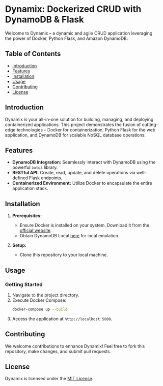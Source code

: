 # Dynamix: Dockerized CRUD with DynamoDB & Flask

Welcome to Dynamix – a dynamic and agile CRUD application leveraging the power of Docker, Python Flask, and Amazon DynamoDB.

## Table of Contents
- [Introduction](#introduction)
- [Features](#features)
- [Installation](#installation)
- [Usage](#usage)
- [Contributing](#contributing)
- [License](#license)

## Introduction

Dynamix is your all-in-one solution for building, managing, and deploying containerized applications. This project demonstrates the fusion of cutting-edge technologies – Docker for containerization, Python Flask for the web application, and DynamoDB for scalable NoSQL database operations.

## Features

- **DynamoDB Integration:** Seamlessly interact with DynamoDB using the powerful `boto3` library.
- **RESTful API:** Create, read, update, and delete operations via well-defined Flask endpoints.
- **Containerized Environment:** Utilize Docker to encapsulate the entire application stack.

## Installation

1. **Prerequisites:**
   - Ensure Docker is installed on your system. Download it from the [official website](https://www.docker.com/products/docker-desktop).
   - Obtain DynamoDB Local [here](https://docs.aws.amazon.com/amazondynamodb/latest/developerguide/DynamoDBLocal.DownloadingAndRunning.html) for local emulation.

2. **Setup:**
   - Clone this repository to your local machine.

## Usage

### Getting Started
1. Navigate to the project directory.
2. Execute Docker Compose:
    ```bash
    docker-compose up --build
    ```
3. Access the application at `http://localhost:5000`.

## Contributing

We welcome contributions to enhance Dynamix! Feel free to fork this repository, make changes, and submit pull requests.

## License

Dynamix is licensed under the [MIT License](LICENSE).
